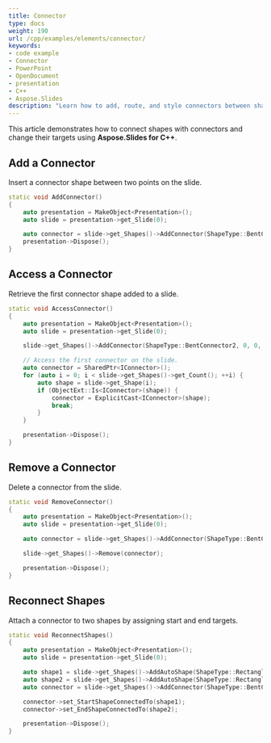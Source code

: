```yaml
---
title: Connector
type: docs
weight: 190
url: /cpp/examples/elements/connector/
keywords:
- code example
- Connector
- PowerPoint
- OpenDocument
- presentation
- C++
- Aspose.Slides
description: "Learn how to add, route, and style connectors between shapes using Aspose.Slides for C++, with examples for PPT, PPTX, and ODP presentations."
---
```


This article demonstrates how to connect shapes with connectors and change their targets using **Aspose.Slides for C++**.

## **Add a Connector**

Insert a connector shape between two points on the slide.

```cpp
static void AddConnector()
{
    auto presentation = MakeObject<Presentation>();
    auto slide = presentation->get_Slide(0);

    auto connector = slide->get_Shapes()->AddConnector(ShapeType::BentConnector2, 0, 0, 100, 100);
    presentation->Dispose();
}
```

## **Access a Connector**

Retrieve the first connector shape added to a slide.

```cpp
static void AccessConnector()
{
    auto presentation = MakeObject<Presentation>();
    auto slide = presentation->get_Slide(0);

    slide->get_Shapes()->AddConnector(ShapeType::BentConnector2, 0, 0, 100, 100);

    // Access the first connector on the slide.
    auto connector = SharedPtr<IConnector>();
    for (auto i = 0; i < slide->get_Shapes()->get_Count(); ++i) {
        auto shape = slide->get_Shape(i);
        if (ObjectExt::Is<IConnector>(shape)) {
            connector = ExplicitCast<IConnector>(shape);
            break;
        }
    }

    presentation->Dispose();
}
```

## **Remove a Connector**

Delete a connector from the slide.

```cpp
static void RemoveConnector()
{
    auto presentation = MakeObject<Presentation>();
    auto slide = presentation->get_Slide(0);

    auto connector = slide->get_Shapes()->AddConnector(ShapeType::BentConnector2, 0, 0, 100, 100);

    slide->get_Shapes()->Remove(connector);

    presentation->Dispose();
}
```

## **Reconnect Shapes**

Attach a connector to two shapes by assigning start and end targets.

```cpp
static void ReconnectShapes()
{
    auto presentation = MakeObject<Presentation>();
    auto slide = presentation->get_Slide(0);

    auto shape1 = slide->get_Shapes()->AddAutoShape(ShapeType::Rectangle, 0, 0, 50, 50);
    auto shape2 = slide->get_Shapes()->AddAutoShape(ShapeType::Rectangle, 100, 100, 50, 50);
    auto connector = slide->get_Shapes()->AddConnector(ShapeType::BentConnector2, 0, 0, 100, 100);

    connector->set_StartShapeConnectedTo(shape1);
    connector->set_EndShapeConnectedTo(shape2);

    presentation->Dispose();
}
```
